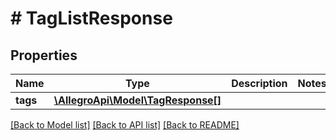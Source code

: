 # # TagListResponse

## Properties

Name | Type | Description | Notes
------------ | ------------- | ------------- | -------------
**tags** | [**\AllegroApi\Model\TagResponse[]**](TagResponse.md) |  |

[[Back to Model list]](../../README.md#models) [[Back to API list]](../../README.md#endpoints) [[Back to README]](../../README.md)
